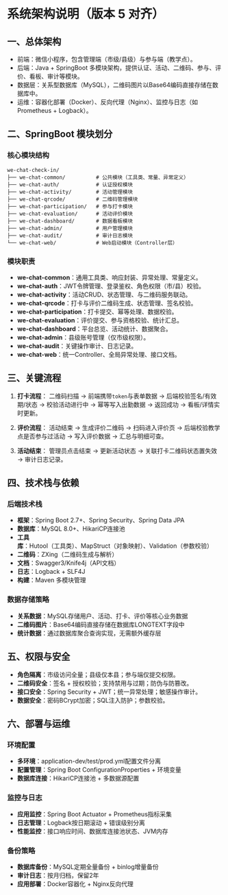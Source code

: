 # 系统架构说明（版本 5 对齐）

## 一、总体架构

- 前端：微信小程序，包含管理端（市级/县级）与参与端（教学点）。
- 后端：Java + SpringBoot 多模块架构，提供认证、活动、二维码、参与、评价、看板、审计等模块。
- 数据层：关系型数据库（MySQL），二维码图片以Base64编码直接存储在数据库中。
- 运维：容器化部署（Docker）、反向代理（Nginx）、监控与日志（如Prometheus + Logback）。

## 二、SpringBoot 模块划分

### 核心模块结构
```
we-chat-check-in/
├── we-chat-common/          # 公共模块（工具类、常量、异常定义）
├── we-chat-auth/            # 认证授权模块
├── we-chat-activity/        # 活动管理模块
├── we-chat-qrcode/          # 二维码管理模块
├── we-chat-participation/   # 参与打卡模块
├── we-chat-evaluation/      # 活动评价模块
├── we-chat-dashboard/       # 数据看板模块
├── we-chat-admin/           # 用户管理模块
├── we-chat-audit/           # 审计日志模块
└── we-chat-web/             # Web启动模块（Controller层）
```

### 模块职责
- **we-chat-common**：通用工具类、响应封装、异常处理、常量定义。
- **we-chat-auth**：JWT令牌管理、登录鉴权、角色权限（市/县）校验。
- **we-chat-activity**：活动CRUD、状态管理、与二维码服务联动。
- **we-chat-qrcode**：打卡与评价二维码生成、状态管理、签名校验。
- **we-chat-participation**：打卡提交、幂等处理、数据校验。
- **we-chat-evaluation**：评价提交、参与资格校验、统计汇总。
- **we-chat-dashboard**：平台总览、活动统计、数据聚合。
- **we-chat-admin**：县级账号管理（仅市级权限）。
- **we-chat-audit**：关键操作审计、日志记录。
- **we-chat-web**：统一Controller、全局异常处理、接口文档。

## 三、关键流程

1) **打卡流程**：
二维码扫描 → 前端携带`token`与表单数据 → 后端校验签名/有效期/状态 → 校验活动进行中 → 幂等写入出勤数据 → 返回成功 → 看板/详情实时更新。

2) **评价流程**：
活动结束 → 生成评价二维码 → 扫码进入评价页 → 后端校验教学点是否参与过活动 → 写入评价数据 → 汇总与明细可查。

3) **活动结束**：
管理员点击结束 → 更新活动状态 → 关联打卡二维码状态置失效 → 审计日志记录。

## 四、技术栈与依赖

### 后端技术栈
- **框架**：Spring Boot 2.7+、Spring Security、Spring Data JPA
- **数据库**：MySQL 8.0+、HikariCP连接池
- **工具库**：Hutool（工具类）、MapStruct（对象映射）、Validation（参数校验）
- **二维码**：ZXing（二维码生成与解析）
- **文档**：Swagger3/Knife4j（API文档）
- **日志**：Logback + SLF4J
- **构建**：Maven 多模块管理

### 数据存储策略
- **关系数据**：MySQL存储用户、活动、打卡、评价等核心业务数据
- **二维码图片**：Base64编码直接存储在数据库LONGTEXT字段中
- **统计数据**：通过数据库聚合查询实现，无需额外缓存层

## 五、权限与安全

- **角色隔离**：市级访问全量；县级仅本县；参与端仅提交权限。
- **二维码安全**：签名 + 授权校验；支持禁用与过期；防伪与防篡改。
- **接口安全**：Spring Security + JWT；统一异常处理；敏感操作审计。
- **数据安全**：密码BCrypt加密；SQL注入防护；参数校验。

## 六、部署与运维

### 环境配置
- **多环境**：application-dev/test/prod.yml配置文件分离
- **配置管理**：Spring Boot ConfigurationProperties + 环境变量
- **数据库连接**：HikariCP连接池 + 多数据源配置

### 监控与日志
- **应用监控**：Spring Boot Actuator + Prometheus指标采集
- **日志管理**：Logback按日期滚动 + 错误级别分离
- **性能监控**：接口响应时间、数据库连接池状态、JVM内存

### 备份策略
- **数据库备份**：MySQL定期全量备份 + binlog增量备份
- **审计日志**：按月归档，保留2年
- **应用部署**：Docker容器化 + Nginx反向代理